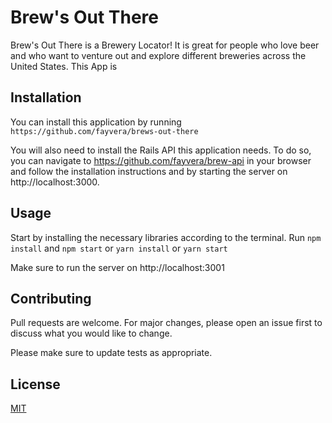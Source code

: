 # Brew's Out There

Brew's Out There is a Brewery Locator! It is great for people who love beer and who want to venture out and explore different breweries across the United States.
This App is 

## Installation
You can install this application by running 
```https://github.com/fayvera/brews-out-there ```

You will also need to install the Rails API this application needs. To do so, you can navigate to https://github.com/fayvera/brew-api in your browser and follow the installation instructions and by starting the server on http://localhost:3000.


## Usage
Start by installing the necessary libraries according to the terminal.
Run 
```npm install``` and ```npm start```
or
```yarn install``` or ```yarn start```

Make sure to run the server on http://localhost:3001

## Contributing
Pull requests are welcome. For major changes, please open an issue first to discuss what you would like to change.

Please make sure to update tests as appropriate.

## License
[MIT](https://choosealicense.com/licenses/mit/)